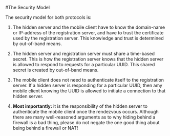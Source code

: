 #The Security Model

The security model for both protocols is:

1. The hidden server and the mobile client have to know the domain-name or IP-address of the registration server,
and have to trust the certificate used by the registration server.
This knowledge and trust is determined by out-of-band means.

2. The hidden server and registration server must share a time-based secret.
This is how the registration server knows that the hidden server is allowed to respond to requests for a particular UUID.
This shared secret is created by out-of-band means.

3. The mobile client does not need to authenticate itself to the registration server.
If a hidden server is responding for a particular UUID,
then amy mobile client knowing the UUID is allowed to initiate a connection to that hidden server.

4. __Most importantly:__ it is the responsibility of the hidden server to authenticate the mobile client once the rendezvous occurs. Although there are many well-reasoned arguments as to why hiding behind a firewall is a bad thing, please do not negate the one good thing about being behind a firewall or NAT!